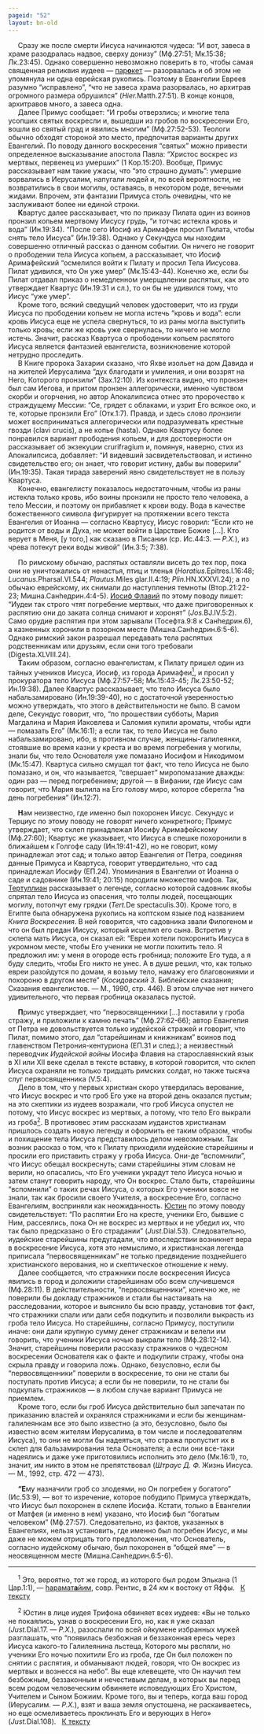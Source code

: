 ```yaml
---
pageid: "52"
layout: bn-old
---
```



<p>     Сразу же после смерти Иисуса начинаются чудеса: “И вот, завеса в храме разодралась надвое, сверху донизу” (Мф.27:51; Мк.15:38; Лк.23:45). Однако совершенно невозможно поверить в то, чтобы самая священная реликвия иудеев — <a href="javascript:popUp%20(&#39;img/parokhet.gif&#39;,%20110,%2060,%20&#39;&#39;)">пар<strong>o</strong>кeт</a> — разорвалась и об этом не упомянула ни одна еврейская рукопись. Поэтому в Евангелии Евреев разумно “исправлено”, “что не завеса храма разорвалась, но архитрав огромного размера обрушился” (<em>Hier.</em>Matth.27:51). В конце концов, архитравов много, а завеса одна.<br />
     Далее Примус сообщает: “И гробы отверзлись; и многие тела усопших святых воскресли и, вышедши из гробов по воскресении Его, вошли во святый град и явились многим” (Мф.27:52-53). Теологи обычно обходят стороной это место, предпочитая варианты других Евангелий. По поводу данного воскресения “святых” можно привести определенное высказывание апостола Павла: “Христос воскрес из мертвых, первенец из умерших” (1 Кор.15:20). Вообще, Примус рассказывает нам такие ужасы, что “это страшно думать”: умершие ворвались в Иерусалим, напугали людей и, по всей вероятности, не возвратились в свои могилы, оставаясь, в некотором роде, вечными жидами. Впрочем, эти фантазии Примуса столь очевидны, что не заслуживают более ни единой строки.<br />
     <span id="crurifrg"></span><strong>К</strong>вартус далее рассказывает, что по приказу Пилата один из воинов пронзил копьем мертвому Иисусу грудь, “и тотчас истекла кровь и вода” (Ин.19:34). “После сего Иосиф из Аримафеи просил Пилата, чтобы снять тело Иисуса” (Ин.19:38). Однако у Секундуса мы находим совершенно отличный рассказ о данном событии. Он ничего не говорит о прободении тела Иисуса копьем, а рассказывает, что Иосиф Аримафейский “осмелился войти к Пилату и просил Тела Иисусова. Пилат удивился, что Он уже умер” (Мк.15:43-44). Конечно же, если бы Пилат отдавал приказ о немедленном умерщвлении распятых, как это утверждает Квартус (Ин.19:31 и сл.), то он бы не удивился тому, что Иисус “уже умер”.<br />
     Кроме того, всякий сведущий человек удостоверит, что из груди Иисуса по прободении копьем не могла истечь “кровь и вода”: если кровь Иисуса еще не успела свернуться, то из раны могла выступить только кровь; если же кровь уже свернулась, то ничего не могло истечь. Значит, рассказ Квартуса о прободении копьем распятого Иисуса является фантазией евангелиста, возникновение которой нетрудно проследить.<br />
     В Книге пророка Захарии сказано, что Яхве изольет на дом Давида и на жителей Иерусалима “дух благодати и умиления, и они воззрят на Hего, Которого пронзили” (Зах.12:10). Из контекста видно, что пронзен был сам Иегова, и притом пронзен аллегорически, именно чувством скорби и огорчения, но автор Апокалипсиса отнес это пророчество к страждущему Мессии: “Се, грядет с облаками, и узрит Его всякое око, и те, которые пронзили Его” (Отк.1:7). Правда, и здесь слово <em>пронзили</em> может восприниматься аллегорически или подразумевать крестные гвозди (clavi crucis), а не копье (hasta). Однако Квартусу более понравился вариант прободения копьем, и для достоверности он рассказывает об экзекуции crurifragium и, помянуя, наверно, стих из Апокалипсиса, добавляет: “И видевший засвидетельствовал, и истинно свидетельство его; он знает, что говорит истину, дабы вы поверили” (Ин.19:35). Такая тирада заверений явно свидетельствует не в пользу Квартуса.<br />
     Конечно, евангелисту показалось недостаточным, чтобы из раны истекла только кровь, ибо воины пронзили не просто тело человека, а тело Мессии, и поэтому он прибавляет к крови воду. Вода в качестве божественного символа фигурирует на протяжении всего текста Евангелия от Иоанна — согласно Квартусу, Иисус говорил: “Если кто не родится от воды и Духа, не может войти в Царствие Божие [...]. Кто верует в Меня, [у того,] как сказано в Писании (ср. Ис.44:3. — <em>Р.Х.</em>), из чрева потекут реки воды живой” (Ин.3:5; 7:38).</p>
<p>     По римскому обычаю, распятых оставляли висеть до тех пор, пока они не уничтожались от ненастья, птиц и тленья (<em>Horatius.</em>Epitres.I.16:48; <em>Lucanus.</em>Pharsal.VI.544; <em>Plautus.</em>Miles glar.II.4:19; <em>Plin.</em>HN.XXXVI.24); а по обычаю еврейскому, их снимали до наступления темноты (Втор.21:22-23; Мишна.Санhедрин.4:4-5). <a href="/people/josephus.htm" title="Иосиф Флавий">Иосиф Флавий</a> по этому поводу пишет: “Иудеи так строго чтят погребение мертвых, что даже приговоренных к распятию они до заката солнца снимают и хоронят” (<em>Jos.</em>BJ.IV.5:2). Само орудие распятия при этом зарывали (Тосефта.9:8 к Санhедрин.6), а казненных хоронили в позорном месте (Мишна.Санhедрин.6:5-6). Однако римский закон разрешал передавать тела распятых родственникам или друзьям, если они того требовали (Digesta.XLVIII.24).<br />
     <span id="balzam"></span><strong>Т</strong>аким образом, согласно евангелистам, к Пилату пришел один из тайных учеников Иисуса, Иосиф, из города Аримафеи<a href="#prim1" title="Аримафея"><sup>1</sup></a><span id="1"></span>, и просил у прокуратора тело Иисуса (Мф.27:57-58; Мк.15:43-45; Лк.23:50-52; Ин.19:38). Далее Квартус рассказывает, что тело Иисуса было набальзамировано (Ин.19:39-40), но с достаточной уверенностью можно утверждать, что этого в действительности не было. В самом деле, Секундус говорит, что, “по прошествии субботы, Мария Магдалина и Мария Иаковлева и Саломия купили ароматы, чтобы идти — помазать Его” (Мк.16:1); а если так, то тело Иисуса не было набальзамировано, ибо, в противном случае, женщины-галилеянки, стоявшие во время казни у креста и во время погребения у могилы, знали бы, что тело Основателя уже помазано Иосифом и Hикодимом (Мк.15:47). Квартуса сильно смущал тот факт, что тело Иисуса не было помазано, и он, что называется, “свершает” миропомазание дважды: один раз — перед погребением; другой — в Вифании, где Иисус сам говорит, что Мария вылила на Его голову миро, которое сберегла “на день погребения” (Ин.12:7).<br />
</p>
<p>     <span id="m_q"></span><strong>H</strong>ам неизвестно, где именно был похоронен Иисус. Секундус и Терциус по этому поводу не говорят ничего конкретного; Примус утверждает, что склеп принадлежал Иосифу Аримафейскому (Мф.27:60); Квартус же указывает, что Иисуса в спешке похоронили в ближайшем к Голгофе саду (Ин.19:41-42), но не говорит, кому принадлежал этот сад; и только автор Евангелия от Петра, соединяя данные Примуса и Квартуса, говорит утвердительно, что сад принадлежал Иосифу (ЕП.24). Упоминания в Евангелии от Иоанна о саде и садовнике (Ин.19:41; 20:15) породили множество мифов. Так, <a href="/people/tertull.htm" title="Тертуллиан">Тертуллиан</a> рассказывает о легенде, согласно которой садовник якобы спрятал тело Иисуса из опасения, что толпы людей, посещающих могилу, потопчут ему грядки (<em>Tert.</em>De spectaculis.30). Кроме того, в Египте была обнаружена рукопись на коптском языке под названием <em>Книга Воскресения</em>. В ней говорится, что садовника звали Филогеном и что он был предан Иисусу, который исцелил его сына. Встретив у склепа мать Иисуса, он сказал ей: “Евреи хотели похоронить Иисуса в укромном месте, чтобы Его ученики не могли похитить тело. Я предложил им: у меня в огороде есть гробница; положите Его туда, а я буду следить, чтобы Его никто не унес. А в душе решил, что, как только евреи разойдутся по домам, я возьму тело, намажу его благовониями и похороню в другом месте” (<em>Косидовский З.</em> Библейские сказания; Сказания евангелистов. — М., 1990, стр. 446). В этом случае нет ничего удивительного, что первая гробница оказалась пустой.</p>
<p>     <span id="strazha"></span><strong>П</strong>римус утверждает, что “первосвященники [...] поставили у гроба стражу, и приложили к камню печать” (Мф.27:62-66); автор Евангелия от Петра не довольствуется только иудейской стражей и говорит, что Пилат, помимо этого, дал “старейшинам и книжникам” воинов под главенством Петрония-кентуриона (ЕП.31 и след.); а неизвестный переводчик <em>Иудейской войны</em> Иосифа Флавия на старославянский язык в XI или XII веке сделал в тексте вставку, в которой говорится, что склеп Иисуса охраняли не только тридцать римских солдат, но также тысяча слуг первосвященника (V.5:4).<br />
     Дело в том, что у первых христиан скоро утвердилась верование, что Иисус воскрес и что гроб Его уже на второй день оказался пустым; на это скептики из иудеев возражали, что гроб Иисуса опустел не потому, что Иисус воскрес из мертвых, а потому, что тело Его выкрали из гроба<a href="#prim2" title="Обвинение Юстина"><sup>2</sup></a><span id="2"></span>. В противовес этим рассказам иудаистов христианам пришлось создать новую легенду и оформить ее таким образом, чтобы и похищение тела Иисуса представилось делом невозможным. Так возник рассказ о том, что к Пилату приходили иудейские старейшины и просили его приставить стражу у гроба Иисуса. Они-де “вспомнили”, что Иисус обещал воскреснуть; сами старейшины этим словам не верили, но опасались, что Его ученики украдут тело Иисуса ночью и затем станут говорить народу, что Он воскрес. Стало быть, старейшины “вспомнили” о таких речах Иисуса, о которых Его ученики вовсе не знали, так как бросили своего Учителя, а воскресение Его, согласно Евангелиям, восприняли как неожиданность. <a href="/people/justinus.htm" title="Юстин">Юстин</a> по этому поводу свидетельствует: “По распятии Его на кресте, ученики Его, бывшие с Hим, рассеялись, пока Он не воскрес из мертвых и не убедил их, что так было предсказано о Его страдании” (<em>Just.</em>Dial.53). Следовательно, иудейские старейшины предугадали, что впоследствии возникнет вера в воскресение Иисуса, хотя это немыслимо, и христианская легенда приписала “первосвященникам” не только предвидение позднейшего христианского верования, но и скептическое отношение к нему.<br />
     Далее сообщается, что стражники после воскресения Иисуса явились в город и доложили старейшинам обо всем случившемся (Мф.28:11). В действительности, “первосвященники”, конечно же, не поверили бы докладу стражников и стали бы настаивать на расследовании, которое и выяснило бы всю правду, установив тот факт, что стражники спали или дали себя подкупить и позволили выкрасть из гроба тело Иисуса. Hо старейшины, согласно Примусу, поступили иначе: они дали крупную сумму денег стражникам и велели им говорить, что ученики Иисуса ночью выкрали тело (Мф.28:12-14). Значит, старейшины поверили рассказу стражников о чудесном воскресении Основателя как о факте и подкупили стражу, чтобы она скрыла правду и говорила ложь. Однако, безусловно, если бы “первосвященники” поверили в воскресение, то они не стали бы поступать против Иисуса; а если бы не поверили, то не стали бы подкупать стражников — в любом случае вариант Примуса не приемлем.<br />
     Кроме того, если бы гроб Иисуса действительно был запечатан по приказанию властей и охранялся стражниками и если бы женщинам-галилеянкам все это было известно (а это, безусловно, было бы известно всем жителям Иерусалима, в том числе и последователям Иисуса), то они не могли бы надеяться, что стража пропустит их в склеп для бальзамирования тела Основателя; а если они все-таки надеялись и даже уже приготовились исполнить это дело (Мк.16:1), то, значит, им никто в этом не препятствовал (<em>Штраус Д. Ф.</em> Жизнь Иисуса. — М., 1992, стр. 472 — 473).</p>
<p>     <strong>“Е</strong>му назначили гроб со злодеями, но Он погребен у богатого” (Ис.53:9), — вот то изречение, которое побудило Примуса утверждать, что Иисус был похоронен в склепе Иосифа. Кстати, только в Евангелии от Матфея (и именно в нем) указано, что Иосиф был “богатым человеком” (Мф.27:57). Следовательно, из фактов, указанных в Евангелиях, нельзя установить, где именно был погребен Иисус, и мы даже не можем отрицать того предположения, что Основатель, согласно иудейскому обычаю, был похоронен в “общей яме” — в неосвященном месте (Мишна.Санhедрин.6:5-6).</p>
<hr />
<span id="prim1"></span> <span id="prim1"></span>
<p>     <sup>1</sup> Это, вероятно, тот же город, из которого был родом Элькана (1 Цар.1:1), — <a href="javascript:popUp%20(&#39;img/haramath.gif&#39;,%20150,%2060,%20&#39;&#39;)">hарамат<strong>а</strong>йим</a>, совр. Рентис, в 24 <em>км</em> к востоку от Яффы.   <a href="#1" title="Назад, к тексту">К тексту</a><br />
<span id="prim2"></span></p>
<p>     <sup>2</sup> Юстин в лице иудея Трифона обвиняет всех иудеев: «Вы не только не покаялись, узнав о воскресении Его, но, как я уже сказал (<em>Just.</em>Dial.17. — <em>Р.Х.</em>), разослали по всей ойкумене избранных мужей разглашать, что “появилась безбожная и беззаконная ересь через Иисуса какого-то Галилеянина льстеца, Которого мы рвспяли, но ученики Его ночью похитили Его из гроба, где Он был положен по снятии с распятия, и обманывают людей, говоря, что Он воскрес из мертвых и вознесся на небо”. Вы еще клевещете, что Он научил тем безбожным, беззаконным и нечестивым делам, в которых вы перед всем родом человеческим обвиняете исповедующих Его Христом, Учителем и Сыном Божиим. Кроме того, вы и теперь, когда ваш город (Иерусалим. — <em>Р.Х.</em>), взят и ваша земля опустошена, не раскаиваетесь, но еще осмеливаетесь проклинать Его и верующих в Него» (<em>Just.</em>Dial.108).   <a href="#2" title="Назад, к тексту">К тексту</a><br />
</p>
<p> </p>

     



